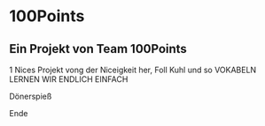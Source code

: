 # 100Points
## Ein Projekt von Team 100Points

1 Nices Projekt vong der Niceigkeit her, Foll Kuhl und so
VOKABELN LERNEN WIR ENDLICH EINFACH






























Dönerspieß

Ende
